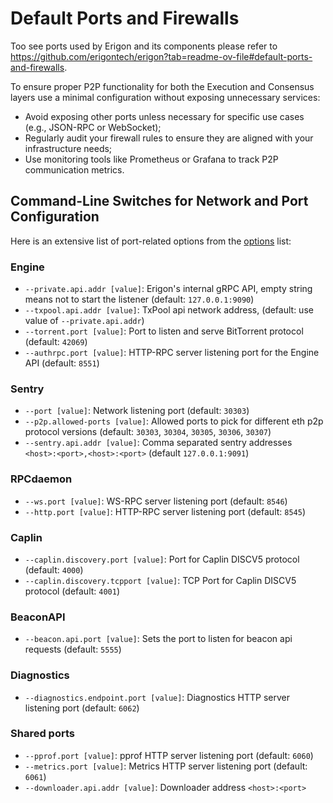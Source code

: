 # Default Ports and Firewalls

Too see ports used by Erigon and its components please refer to <https://github.com/erigontech/erigon?tab=readme-ov-file#default-ports-and-firewalls>.

To ensure proper P2P functionality for both the Execution and Consensus layers use a minimal configuration without exposing unnecessary services:

- Avoid exposing other ports unless necessary for specific use cases (e.g., JSON-RPC or WebSocket);
- Regularly audit your firewall rules to ensure they are aligned with your infrastructure needs;
- Use monitoring tools like Prometheus or Grafana to track P2P communication metrics.

## Command-Line Switches for Network and Port Configuration

Here is an extensive list of port-related options from the [options](/advanced/options.md) list:

### Engine

- `--private.api.addr [value]`: Erigon's internal gRPC API, empty string means not to start the listener (default: ```127.0.0.1:9090```)
- `--txpool.api.addr [value]`: TxPool api network address, (default: use value of `--private.api.addr`)
- `--torrent.port [value]`: Port to listen and serve BitTorrent protocol (default: `42069`)
- `--authrpc.port [value]`: HTTP-RPC server listening port for the Engine API (default: `8551`)

### Sentry

- `--port [value]`: Network listening port (default: `30303`)
- `--p2p.allowed-ports [value]`: Allowed ports to pick for different eth p2p protocol versions (default: `30303`, `30304`, `30305`, `30306`, `30307`)
- `--sentry.api.addr [value]`:  Comma separated sentry addresses ```<host>:<port>,<host>:<port>``` (default ```127.0.0.1:9091```)

### RPCdaemon

- `--ws.port [value]`: WS-RPC server listening port (default: `8546`)
- `--http.port [value]`: HTTP-RPC server listening port (default: `8545`)

### Caplin

- `--caplin.discovery.port [value]`: Port for Caplin DISCV5 protocol (default: `4000`)
- `--caplin.discovery.tcpport [value]`: TCP Port for Caplin DISCV5 protocol (default: `4001`)

### BeaconAPI

- `--beacon.api.port [value]`: Sets the port to listen for beacon api requests (default: `5555`)

### Diagnostics

- `--diagnostics.endpoint.port [value]`: Diagnostics HTTP server listening port (default: `6062`)

### Shared ports

- `--pprof.port [value]`: pprof HTTP server listening port (default: `6060`)
- `--metrics.port [value]`: Metrics HTTP server listening port (default: `6061`)
- `--downloader.api.addr [value]`: Downloader address ```<host>:<port>```






